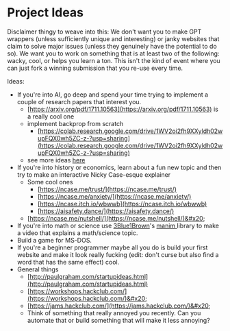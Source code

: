 # Project Ideas

Disclaimer thingy to weave into this: We don't want you to make GPT wrappers (unless sufficiently unique and interesting) or janky websites that claim to solve major issues (unless they genuinely have the potential to do so). We want you to work on something that is at least two of the following: wacky, cool, or helps you learn a ton. This isn't the kind of event where you can just fork a winning submission that you re-use every time.&#x20;

Ideas:

* If you're into AI, go deep and spend your time trying to implement a couple of research papers that interest you.&#x20;
  * [https://arxiv.org/pdf/1711.10563](https://arxiv.org/pdf/1711.10563) is a really cool one
  * implement backprop from scratch&#x20;
    * [https://colab.research.google.com/drive/1WV2oi2fh9XXyldh02wupFQX0wh5ZC-z-?usp=sharing](https://colab.research.google.com/drive/1WV2oi2fh9XXyldh02wupFQX0wh5ZC-z-?usp=sharing)
  * see more ideas [here](ai.md)
* If you're into history or economics, learn about a fun new topic and then try to make an interactive Nicky Case-esque explainer&#x20;
  * Some cool ones&#x20;
    * [https://ncase.me/trust/](https://ncase.me/trust/)
    * [https://ncase.me/anxiety/](https://ncase.me/anxiety/)
    * [https://ncase.itch.io/wbwwb](https://ncase.itch.io/wbwwb)
    * [https://aisafety.dance/](https://aisafety.dance/)
  * [https://ncase.me/nutshell/](https://ncase.me/nutshell/)&#x20;
* If you're into math or science use [3Blue1Brown](https://www.youtube.com/3blue1brown)'s [manim ](https://3b1b.github.io/manim/)library to make a video that explains a math/science topic.&#x20;
* Build a game for MS-DOS.&#x20;
* If you're a beginner programmer maybe all you do is build your first website and make it look really fucking (edit: don't curse but also find a word that has the same effect) cool.&#x20;
* General things
  * [http://paulgraham.com/startupideas.html](http://paulgraham.com/startupideas.html)
  * [https://workshops.hackclub.com/](https://workshops.hackclub.com/)&#x20;
  * [https://jams.hackclub.com/](https://jams.hackclub.com/)&#x20;
  * Think of something that really annoyed you recently. Can you automate that or build something that will make it less annoying?
